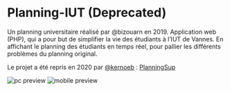 # Planning-IUT (Deprecated)

Un planning universitaire réalisé par @bizouarn en 2019.
Application web (PHP), qui a pour but de simplifier la vie des étudiants à l’IUT de Vannes.
En affichant le planning des étudiants en temps réel, pour pallier les différents problèmes du planning original.

Le projet a été repris en 2020 par [@kernoeb](https://github.com/kernoeb) : [PlanningSup](https://github.com/kernoeb/PlanningSup)
               
![pc preview](https://aymeric.bizouarn.fr/image/Planning.png)
![mobile preview](https://aymeric.bizouarn.fr/image/Planning-mobile.png)
